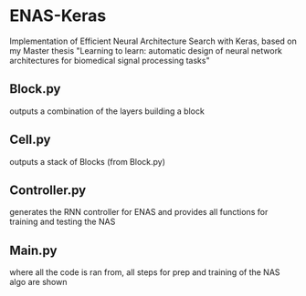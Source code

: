 # ENAS-Keras
Implementation of Efficient Neural Architecture Search with Keras, based on my Master thesis "Learning to learn: automatic design of neural network architectures
for biomedical signal processing tasks"


## Block.py
outputs a combination of the layers building a block

## Cell.py
outputs a stack of Blocks (from Block.py)

## Controller.py
generates the RNN controller for ENAS and provides all functions for training and testing the NAS

## Main.py
where all the code is ran from, all steps for prep and training of the NAS algo are shown
